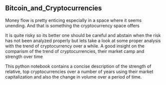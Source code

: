 ## Bitcoin_and_Cryptocurrencies
Money flow is pretty enticing especially in a space where it seems unending. And that is something the cryptocurrency space offers

It is quite risky so its better one should be careful and abstain when the risk has not been analyzed properly but lets take a look at some proper analysis with the trend of cryptocurrency over a while.
A good insight on the comparism of the trend of cryptocurrencies, their market camp and strength over time

This python notebook contains a concise description of the strength of relative, top cryptocurrencies over a number of years using their market capitalization and also the change in volume over a period of time.
